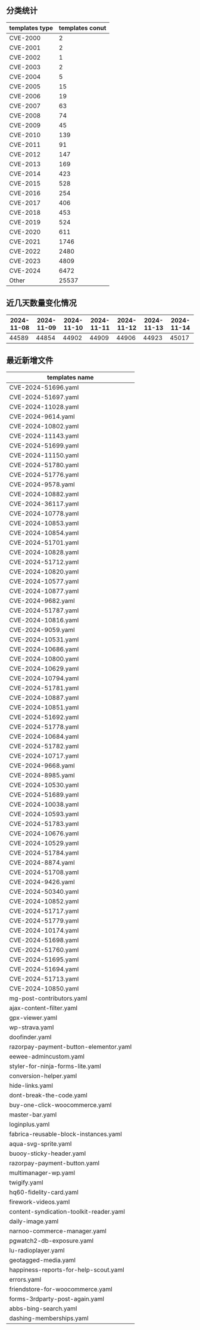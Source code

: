 ## 分类统计
| templates type | templates conut | 
| --- | --- |
| CVE-2000 | 2 |
| CVE-2001 | 2 |
| CVE-2002 | 1 |
| CVE-2003 | 2 |
| CVE-2004 | 5 |
| CVE-2005 | 15 |
| CVE-2006 | 19 |
| CVE-2007 | 63 |
| CVE-2008 | 74 |
| CVE-2009 | 45 |
| CVE-2010 | 139 |
| CVE-2011 | 91 |
| CVE-2012 | 147 |
| CVE-2013 | 169 |
| CVE-2014 | 423 |
| CVE-2015 | 528 |
| CVE-2016 | 254 |
| CVE-2017 | 406 |
| CVE-2018 | 453 |
| CVE-2019 | 524 |
| CVE-2020 | 611 |
| CVE-2021 | 1746 |
| CVE-2022 | 2480 |
| CVE-2023 | 4809 |
| CVE-2024 | 6472 |
| Other | 25537 |
## 近几天数量变化情况
|2024-11-08 | 2024-11-09 | 2024-11-10 | 2024-11-11 | 2024-11-12 | 2024-11-13 | 2024-11-14|
|--- | ------ | ------ | ------ | ------ | ------ | ---|
|44589 | 44854 | 44902 | 44909 | 44906 | 44923 | 45017|
## 最近新增文件
| templates name | 
| --- |
| CVE-2024-51696.yaml |
| CVE-2024-51697.yaml |
| CVE-2024-11028.yaml |
| CVE-2024-9614.yaml |
| CVE-2024-10802.yaml |
| CVE-2024-11143.yaml |
| CVE-2024-51699.yaml |
| CVE-2024-11150.yaml |
| CVE-2024-51780.yaml |
| CVE-2024-51776.yaml |
| CVE-2024-9578.yaml |
| CVE-2024-10882.yaml |
| CVE-2024-36117.yaml |
| CVE-2024-10778.yaml |
| CVE-2024-10853.yaml |
| CVE-2024-10854.yaml |
| CVE-2024-51701.yaml |
| CVE-2024-10828.yaml |
| CVE-2024-51712.yaml |
| CVE-2024-10820.yaml |
| CVE-2024-10577.yaml |
| CVE-2024-10877.yaml |
| CVE-2024-9682.yaml |
| CVE-2024-51787.yaml |
| CVE-2024-10816.yaml |
| CVE-2024-9059.yaml |
| CVE-2024-10531.yaml |
| CVE-2024-10686.yaml |
| CVE-2024-10800.yaml |
| CVE-2024-10629.yaml |
| CVE-2024-10794.yaml |
| CVE-2024-51781.yaml |
| CVE-2024-10887.yaml |
| CVE-2024-10851.yaml |
| CVE-2024-51692.yaml |
| CVE-2024-51778.yaml |
| CVE-2024-10684.yaml |
| CVE-2024-51782.yaml |
| CVE-2024-10717.yaml |
| CVE-2024-9668.yaml |
| CVE-2024-8985.yaml |
| CVE-2024-10530.yaml |
| CVE-2024-51689.yaml |
| CVE-2024-10038.yaml |
| CVE-2024-10593.yaml |
| CVE-2024-51783.yaml |
| CVE-2024-10676.yaml |
| CVE-2024-10529.yaml |
| CVE-2024-51784.yaml |
| CVE-2024-8874.yaml |
| CVE-2024-51708.yaml |
| CVE-2024-9426.yaml |
| CVE-2024-50340.yaml |
| CVE-2024-10852.yaml |
| CVE-2024-51717.yaml |
| CVE-2024-51779.yaml |
| CVE-2024-10174.yaml |
| CVE-2024-51698.yaml |
| CVE-2024-51760.yaml |
| CVE-2024-51695.yaml |
| CVE-2024-51694.yaml |
| CVE-2024-51713.yaml |
| CVE-2024-10850.yaml |
| mg-post-contributors.yaml |
| ajax-content-filter.yaml |
| gpx-viewer.yaml |
| wp-strava.yaml |
| doofinder.yaml |
| razorpay-payment-button-elementor.yaml |
| eewee-admincustom.yaml |
| styler-for-ninja-forms-lite.yaml |
| conversion-helper.yaml |
| hide-links.yaml |
| dont-break-the-code.yaml |
| buy-one-click-woocommerce.yaml |
| master-bar.yaml |
| loginplus.yaml |
| fabrica-reusable-block-instances.yaml |
| aqua-svg-sprite.yaml |
| buooy-sticky-header.yaml |
| razorpay-payment-button.yaml |
| multimanager-wp.yaml |
| twigify.yaml |
| hq60-fidelity-card.yaml |
| firework-videos.yaml |
| content-syndication-toolkit-reader.yaml |
| daily-image.yaml |
| narnoo-commerce-manager.yaml |
| pgwatch2-db-exposure.yaml |
| lu-radioplayer.yaml |
| geotagged-media.yaml |
| happiness-reports-for-help-scout.yaml |
| errors.yaml |
| friendstore-for-woocommerce.yaml |
| forms-3rdparty-post-again.yaml |
| abbs-bing-search.yaml |
| dashing-memberships.yaml |
